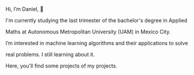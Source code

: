 Hi, I’m Daniel, 👋

I'm currently studying the last trimester of the bachelor's degree in Applied

Maths at Autonomous Metropolitan University (UAM) in Mexico City.

I’m interested in machine learning algorithms and their applications to solve

real problems. I still learning about it.

Here, you'll find some projects of my projects.

<!---
dvnielrys/dvnielrys is a ✨ special ✨ repository because its `README.md` (this file) appears on your GitHub profile.
You can click the Preview link to take a look at your changes.
--->
